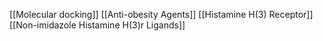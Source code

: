 [[Molecular docking]]
[[Anti-obesity Agents]]
[[Histamine H(3) Receptor]]
[[Non-imidazole Histamine H(3)r Ligands]]
